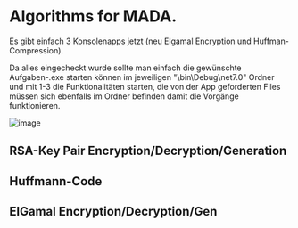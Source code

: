 # Algorithms for MADA.

Es gibt einfach 3 Konsolenapps jetzt (neu Elgamal Encryption und Huffman-Compression). 
 
Da alles eingecheckt wurde sollte man einfach die gewünschte Aufgaben-.exe starten können im jeweiligen "\bin\Debug\net7.0" Ordner und mit 1-3 die Funktionalitäten starten, die von der App geforderten Files müssen sich ebenfalls im Ordner befinden damit die Vorgänge funktionieren.

![image](https://github.com/marcoruch/Quick-RSA-Implementation/assets/33924543/fc6731b5-75b3-4f8b-a1cb-311c2049f640)

## RSA-Key Pair Encryption/Decryption/Generation

## Huffmann-Code

## ElGamal Encryption/Decryption/Gen
